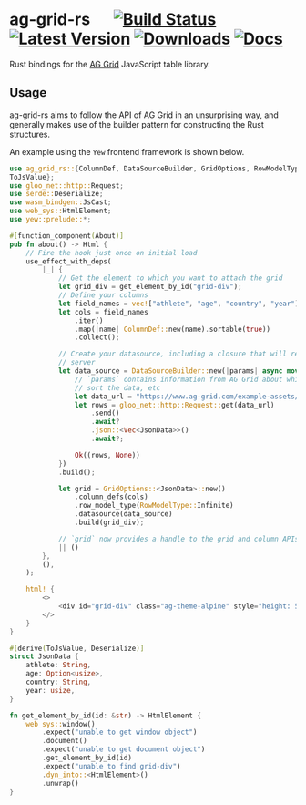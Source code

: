 # ag-grid-rs &emsp; [![Build Status]][actions] [![Latest Version]][crates.io] [![Downloads]][crates.io] [![Docs]][docs.rs]

[Build Status]: https://img.shields.io/github/workflow/status/mfreeborn/ag-grid-rs/CI/main
[actions]: https://github.com/mfreeborn/ag-grid-rs/actions?query=branch%3Amain
[Latest Version]: https://img.shields.io/crates/v/ag-grid-rs.svg
[Downloads]: https://img.shields.io/crates/d/ag-grid-rs.svg
[crates.io]: https://crates.io/crates/ag-grid-rs
[Docs]: https://img.shields.io/badge/docs-latest-blue.svg
[docs.rs]: https://docs.rs/ag-grid-rs/latest/ag_grid_rs

Rust bindings for the [AG Grid](https://www.ag-grid.com/) JavaScript table library.

## Usage

ag-grid-rs aims to follow the API of AG Grid in an unsurprising way, and generally makes use of the builder pattern for constructing the Rust structures.

An example using the `Yew` frontend framework is shown below.

```rust
use ag_grid_rs::{ColumnDef, DataSourceBuilder, GridOptions, RowModelType,
ToJsValue};
use gloo_net::http::Request;
use serde::Deserialize;
use wasm_bindgen::JsCast;
use web_sys::HtmlElement;
use yew::prelude::*;

#[function_component(About)]
pub fn about() -> Html {
    // Fire the hook just once on initial load
    use_effect_with_deps(
        |_| {
            // Get the element to which you want to attach the grid
            let grid_div = get_element_by_id("grid-div");
            // Define your columns
            let field_names = vec!["athlete", "age", "country", "year"];
            let cols = field_names
                .iter()
                .map(|name| ColumnDef::new(name).sortable(true))
                .collect();

            // Create your datasource, including a closure that will retunr rows from the
            // server
            let data_source = DataSourceBuilder::new(|params| async move {
                // `params` contains information from AG Grid about which rows to get, how to
                // sort the data, etc
                let data_url = "https://www.ag-grid.com/example-assets/olympic-winners.json";
                let rows = gloo_net::http::Request::get(data_url)
                    .send()
                    .await?
                    .json::<Vec<JsonData>>()
                    .await?;

                Ok((rows, None))
            })
            .build();

            let grid = GridOptions::<JsonData>::new()
                .column_defs(cols)
                .row_model_type(RowModelType::Infinite)
                .datasource(data_source)
                .build(grid_div);

            // `grid` now provides a handle to the grid and column APIs
            || ()
        },
        (),
    );

    html! {
        <>
            <div id="grid-div" class="ag-theme-alpine" style="height: 500px"/>
        </>
    }
}

#[derive(ToJsValue, Deserialize)]
struct JsonData {
    athlete: String,
    age: Option<usize>,
    country: String,
    year: usize,
}

fn get_element_by_id(id: &str) -> HtmlElement {
    web_sys::window()
        .expect("unable to get window object")
        .document()
        .expect("unable to get document object")
        .get_element_by_id(id)
        .expect("unable to find grid-div")
        .dyn_into::<HtmlElement>()
        .unwrap()
}
```